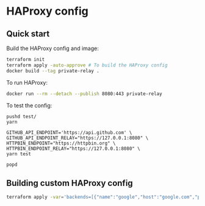 # HAProxy config

## Quick start

Build the HAProxy config and image:

```bash
terraform init
terraform apply -auto-approve # To build the HAProxy config
docker build --tag private-relay .
```

To run HAProxy:

```bash
docker run --rm --detach --publish 8080:443 private-relay
```

To test the config:

```
pushd test/
yarn

GITHUB_API_ENDPOINT='https://api.github.com' \
GITHUB_API_ENDPOINT_RELAY="https://127.0.0.1:8080" \
HTTPBIN_ENDPOINT="https://httpbin.org" \
HTTPBIN_ENDPOINT_RELAY="https://127.0.0.1:8080" \
yarn test

popd
```

## Building custom HAProxy config

```bash
terraform apply -var='backends=[{"name":"google","host":"google.com","port":"443"}]'
```
